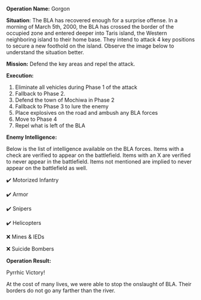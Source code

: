 __Operation Name:__ Gorgon

__Situation__: The BLA has recovered enough for a surprise offense. In a morning of March 5th, 2000, the BLA has crossed the border of the occupied zone and entered deeper into Taris island, the Western neighboring island to their home base. They intend to attack 4 key positions to secure a new foothold on the island. Observe the image below to understand the situation better.

__Mission:__ Defend the key areas and repel the attack.

__Execution:__
1. Eliminate all vehicles during Phase 1 of the attack
2. Fallback to Phase 2.
3. Defend the town of Mochiwa in Phase 2
4. Fallback to Phase 3 to lure the enemy
5. Place explosives on the road and ambush any BLA forces
6. Move to Phase 4
7. Repel what is left of the BLA

__Enemy Intelligence:__

Below is the list of intelligence available on the BLA forces. Items with a check are verified to appear on the battlefield. Items with an X are verified to never appear in the battlefield. Items not mentioned are implied to never appear on the battlefield as well.

:heavy_check_mark: Motorized Infantry

:heavy_check_mark: Armor

:heavy_check_mark: Snipers

:heavy_check_mark: Helicopters

:x: Mines & IEDs

:x: Suicide Bombers

__Operation Result:__

Pyrrhic Victory!

At the cost of many lives, we were able to stop the onslaught of BLA. Their borders do not go any farther than the river.